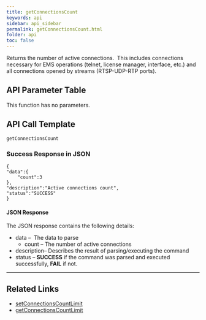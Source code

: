 ```yaml
---
title: getConnectionsCount
keywords: api
sidebar: api_sidebar
permalink: getConnectionsCount.html
folder: api
toc: false
---
```


Returns the number of active connections.  This includes connections necessary for EMS operations (telnet, license manager, interface, etc.) and all connections opened by streams (RTSP-UDP-RTP ports).



## API Parameter Table

This function has no parameters.



## API Call Template

``` 
getConnectionsCount
```



### Success Response in JSON

``` 
{
"data":{
    "count":3
},
"description":"Active connections count",
"status":"SUCCESS"
}
```



#### JSON Response

The JSON response contains the following details:

- data –  The data to parse
  - count – The number of active connections
- description– Describes the result of parsing/executing the command
- status – **SUCCESS** if the command was parsed and executed successfully, **FAIL** if not.

------

## Related Links

- [setConnectionsCountLimit](setConnectionsCountLimit.html)
- [getConnectionsCountLimit](getConnectionsCountLimit.html)